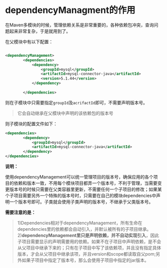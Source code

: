 # dependencyManagment的作用

在Maven多模块的时候，管理依赖关系是非常重要的，各种依赖包冲突，查询问题起来非常复杂，于是就用到了<dependencyManagement>。

在父模块中有以下配置：

```xml

<dependencyManagement>
        <dependencies>
            <dependency>
                <groupId>mysql</groupId>
                <artifactId>mysql-connector-java</artifactId>
                <version>5.1.44</version>
            </dependency>
           
        </dependencies>
```

则在子模块中只需要指定```groupId```及```acrifactId```即可，不需要声明版本号。

> 它会自动继承在父模块中声明的该依赖包的版本号

则子模块的配置文件如下：

```xml
<dependencies>
        <dependency>
            <groupId>mysql</groupId>
            <artifactId>mysql-connector-java</artifactId>
        </dependency>
</dependencies>
```



**说明：**

使用dependencyManagement可以统一管理项目的版本号，确保应用的各个项目的依赖和版本一致，不用每个模块项目都弄一个版本号，不利于管理，当需要变更版本号的时候只需要在父类容器里更新，不需要任何一个子项目的修改；如果某个子项目需要另外一个特殊的版本号时，只需要在自己的模块dependencies中声明一个版本号即可。子类就会使用子类声明的版本号，不继承于父类版本号。




**需要注意的是：**

> 1)Dependencies相对于dependencyManagement，所有生命在dependencies里的依赖都会自动引入，并默认被所有的子项目继承。
> 2)**dependencyManagement里只是声明依赖，并不自动实现引入**，因此子项目需要显示的声明需要用的依赖。如果不在子项目中声明依赖，是不会从父项目中继承下来的；只有在子项目中写了该依赖项，并且没有指定具体版本，才会从父项目中继承该项，并且version和scope都读取自父pom;另外如果子项目中指定了版本号，那么会使用子项目中指定的jar版本。